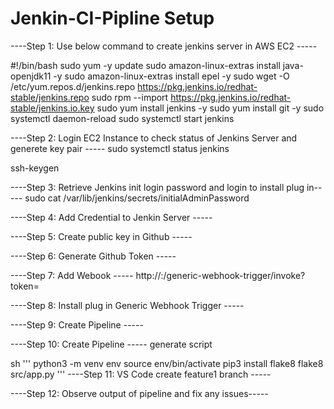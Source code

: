 # Jenkin-CI-Pipline Setup

----Step 1: Use below command to create jenkins server in AWS EC2 -----

#!/bin/bash
sudo yum -y update
sudo amazon-linux-extras install java-openjdk11 -y
sudo amazon-linux-extras install epel -y
sudo wget -O /etc/yum.repos.d/jenkins.repo https://pkg.jenkins.io/redhat-stable/jenkins.repo
sudo rpm --import https://pkg.jenkins.io/redhat-stable/jenkins.io.key
sudo yum install jenkins -y
sudo yum install git -y
sudo systemctl daemon-reload
sudo systemctl start jenkins

----Step 2: Login EC2 Instance to check status of Jenkins Server and generete key pair -----
sudo systemctl status jenkins

ssh-keygen

----Step 3: Retrieve Jenkins init login password and login to install plug in-----
sudo cat /var/lib/jenkins/secrets/initialAdminPassword

----Step 4: Add Credential to Jenkin Server -----

----Step 5: Create public key in Github -----

----Step 6: Generate Github Token -----

----Step 7: Add Webook -----
http://<ec2-ip>:<Port>/generic-webhook-trigger/invoke?token=<Access Token>
  
----Step 8: Install plug in Generic Webhook Trigger -----
  
----Step 9: Create Pipeline -----
  
----Step 10: Create Pipeline -----
generate script

sh '''
python3 -m venv env
source env/bin/activate
pip3 install flake8
flake8 src/app.py
'''
----Step 11: VS Code create feature1 branch -----

----Step 12: Observe output of pipeline and fix any issues-----

  
  
  
